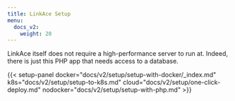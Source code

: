 ```yaml
---
title: LinkAce Setup
menu:
  docs_v2:
    weight: 20
---
```


LinkAce itself does not require a high-performance server to run at. Indeed, there is just this PHP app that needs
access to a database.

{{< setup-panel docker="docs/v2/setup/setup-with-docker/_index.md" k8s="docs/v2/setup/setup-to-k8s.md" cloud="docs/v2/setup/one-click-deploy.md" nodocker="docs/v2/setup/setup-with-php.md" >}}
